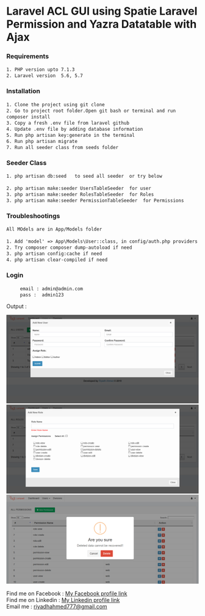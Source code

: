 # Laravel ACL GUI using Spatie Laravel Permission and Yazra Datatable with Ajax


### Requirements

    1. PHP version upto 7.1.3    
    2. Laravel version  5.6, 5.7    

### Installation

    1. Clone the project using git clone   
    2. Go to project root folder.Open git bash or terminal and run  composer install   
    3. Copy a fresh .env file from laravel github    
    4. Update .env file by adding database information    
    5. Run php artisan key:generate in the terminal    
    6. Run php artisan migrate    
    7. Run all seeder class from seeds folder
    
### Seeder Class
    1. php artisan db:seed   to seed all seeder  or try below
    
    2. php artisan make:seeder UsersTableSeeder  for user
    3. php artisan make:seeder RolesTableSeeder  for Roles
    3. php artisan make:seeder PermissionTableSeeder  for Permissions   
    
### Troubleshootings
    
    All MOdels are in App/Models folder
    
    1. Add 'model' => App\Models\User::class, in config/auth.php providers
    2. Try composer composer dump-autoload if need
    3. php artisan config:cache if need
    4. php artisan clear-compiled if need    
    
         
### Login
         
         email : admin@admin.com
         pass :  admin123
    
Output : 

![alt text](./public/assets/images/screenshot/All_Users.png)
![alt text](./public/assets/images/screenshot/All_Roles.png)
![alt text](./public/assets/images/screenshot/All_Permissions.png)

 Find me on Facebook  : [ My Facebook profile link](https://www.facebook.com/morshed.riyad) \
 Find me on  Linkedin  : [My Linkedin profile  link](https://www.linkedin.com/in/monjur-morshed-riyadh-6aaba465/)  \
 Email me : riyadhahmed777@gmail.com